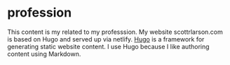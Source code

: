 # profession
This content is my related to my professsion. My website scottrlarson.com is based on Hugo and served up via netlify. [Hugo](https://gohugo.io/) is a framework for generating static website content. I use Hugo because I like authoring content using Markdown.
